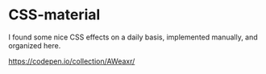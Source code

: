 # CSS-material
I found some nice CSS effects on a daily basis, implemented manually, and organized here.

https://codepen.io/collection/AWeaxr/
